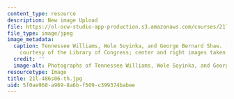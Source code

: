```yaml
---
content_type: resource
description: New image Upload
file: https://ol-ocw-studio-app-production.s3.amazonaws.com/courses/21l-486-modern-drama-spring-2006/5f0ae968a9698a6bf509c399374babee_21l-486s06-th.jpg
file_type: image/jpeg
image_metadata:
  caption: Tennessee Williams, Wole Soyinka, and George Bernard Shaw. (Left image
    courtesy of the Library of Congress; center and right images taken from [Wikipedia](http://www.wikipedia.org/).)
  credit: ''
  image-alt: Photographs of Tennessee Williams, Wole Soyinka, and George Bernard Shaw.
resourcetype: Image
title: 21l-486s06-th.jpg
uid: 5f0ae968-a969-8a6b-f509-c399374babee
---
```

